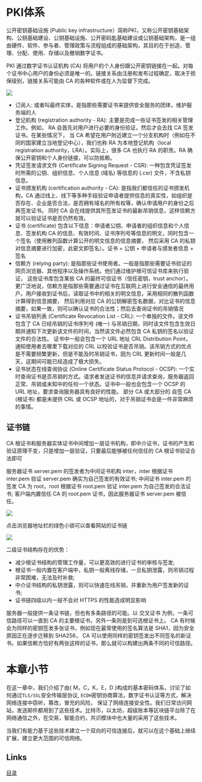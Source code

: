 # PKI体系

公开密钥基础设施 (Public key infrastructure）简称PKI，又称公开密钥基础架构、公钥基础建设、公钥基础设施、公开密码匙基础建设或公钥基础架构，是一组由硬件、软件、参与者、管理政策与流程组成的基础架构，其目的在于创造、管理、分配、使用、存储以及撤销数字证书。

PKI 通过数字证书认证机构 (CA) 将用户的个人身份跟公开密钥链接在一起。对每个证书中心用户的身份必须是唯一的。链接关系由注册和发布过程确定，取决于担保级别，链接关系可能由 CA 的各种软件或在人为监督下完成。

![](https://github.com/Ice-Storm/structure-and-interpretation-of-blockchain/blob/master/img/chapter_1/1_3.png?raw=true)

- 订阅人: 或者叫最终实体，是指那些需要证书来提供安全服务的团体，维护服务端的人
- 登记机构 (registration authority - RA): 主要是完成一些证书签发的相关管理工作。例如， RA 会首先对用户进行必要的身份验证，然后才会去找 CA 签发证书。在某些情况下，
当 CA 希望在用户附近建立一个分支机构时（例如在不同的国家建立当地登记中心），我们也称 RA 为本地登记机构（local registration authority，LRA）。实际上，很多 CA 也执行 RA 的职责。RA 确保公开密钥和个人身份链接，可以防抵赖。
- 凭证签发请求文件 (Certificate Signing Request - CSR): 一种包含凭证签发时所需的公钥、组织信息、个人信息 (域名) 等信息的 (.csr) 文件，不含私钥信息。
- 证书颁发机构 (certification authority - CA): 是指我们都信任的证书颁发机构，CA 通过线上、线下等多种手段验证申请者提供信息的真实性，如组织是否存在、企业是否合法，是否拥有域名的所有权等，确认申请用户的身份之后再签发证书。
同时 CA 会在线提供其所签发证书的最新吊销信息，这样信赖方就可以验证证书是否仍然有效。
- 证书 (certificate) 包含以下信息：申请者公钥、申请者的组织信息和个人信息、签发机构 CA 的信息、有效时间、证书序列号等信息的明文，同时包含一个签名（使用散列函数计算公开的明文信息的信息摘要，
然后采用 CA 的私钥对信息摘要进行加密，此密文即签名）。证书 = 公钥 + 申请者与颁发者信息 + 签名
- 信赖方 (relying party): 是指那些证书使用者。一般是指那些需要证书验证的网页浏览器、其他程序以及操作系统。他们通过维护根可信证书库来执行验证，
这些证书库包含某些 CA 的最终可信证书（信任密钥，trust anchor）。更广泛地说，信赖方是指那些需要通过证书在互联网上进行安全通信的最终用户。用户接收到证书后，读取证书中的相关的明文信息，采用相同的散列函数计算得到信息摘要，
然后利用对应 CA 的公钥解密签名数据，对比证书的信息摘要，如果一致，则可以确认证书的合法性；然后去查询证书的吊销情况
- 证书吊销列表 (Certificate Revocation List - CRL): 一个单独的文件。该文件包含了 CA 已经吊销的证书序列号 (唯一) 与吊销日期，同时该文件包含生效日期并通知下次更新该文件的时间，当然该文件必然包含 CA 私钥的签名以验证文件的合法性。
证书中一般会包含一个 URL 地址 CRL Distribution Point，通知使用者去哪里下载对应的 CRL 以校验证书是否吊销。该吊销方式的优点是不需要频繁更新，但是不能及时吊销证书，因为 CRL 更新时间一般是几天，这期间可能已经造成了极大损失。
- 证书状态在线查询协议 (Online Certificate Status Protocol - OCSP): 一个实时查询证书是否吊销的方式。请求者发送证书的信息并请求查询，服务器返回正常、吊销或未知中的任何一个状态。证书中一般也会包含一个 OCSP 的 URL 地址，要求查询服务器具有良好的性能。
部分 CA 或大部分的 自签 CA (根证书) 都是未提供 CRL 或 OCSP 地址的，对于吊销证书会是一件非常麻烦的事情。

## 证书链

CA 根证书和服务器实体证书中间增加一层证书机构，即中介证书，证书的产生和验证原理不变，只是增加一层验证，只要最后能够被任何信任的 CA 根证书验证合法即可

服务器证书 server.pem 的签发者为中间证书机构 inter，inter 根据证书 inter.pem 验证 server.pem 确实为自己签发的有效证书;
中间证书 inter.pem 的签发 CA 为 root，root 根据证书 root.pem 验证 inter.pem 为自己签发的合法证书;
客户端内置信任 CA 的 root.pem 证书，因此服务器证书 server.pem 被信任。

![](https://github.com/Ice-Storm/structure-and-interpretation-of-blockchain/blob/master/img/chapter_1/1_4.png?raw=true)

点击浏览器地址栏的绿色小锁可以查看网站的证书链

![](https://github.com/Ice-Storm/structure-and-interpretation-of-blockchain/blob/master/img/chapter_1/1_5.png?raw=true)

二级证书结构存在的优势：

- 减少根证书结构的管理工作量，可以更高效的进行证书的审核与签发;
- 根证书一般内置在客户端中，私钥一般离线存储，一旦私钥泄露，则吊销过程非常困难，无法及时补救;
- 中介证书结构的私钥泄露，则可以快速在线吊销，并重新为用户签发新的证书;
- 证书链四级以内一般不会对 HTTPS 的性能造成明显影响

服务器一般提供一条证书链，但也有多条路径的可能。以 交叉证书 为例，一条可信路径可以一直到 CA 的主要根证书，另外一条则是到可选根证书上。
CA 有时候会为同样的密钥签发多张证书，例如现在最常使用的签名算法是 SHA1，因为安全原因正在逐步迁移到 SHA256， CA 可以使用同样的密钥签发出不同签名的新证书。如果信赖方恰好有两张这样的证书，那么就可以构建出两条不同的可信路径。

# 本章小节

在这一章中，我们介绍了由{ M，C，K，E，D }构成的基本密码体系，讨论了如何通过`TLS/SSL`安全传输层协议, `ECDH`密钥协商算法，数字证书认证等方式，解决网络连接中窃听，篡改，冒充的风险，
保证了网络连接安全性。我们日常访问网站，发送邮件都用到了这些技术。比特币，以太坊，超级账本等区块链平台除了在网络通信之外，在交易，智能合约，共识模块中也大量的采用了这些技术。

当我们有能力基于这些技术建立一个双向的可信连接后，就可以在这个基础上继续扩展，建立更大范围的可信网络。

## Links

[目录](https://github.com/Ice-Storm/structure-and-interpretation-of-blockchain)
